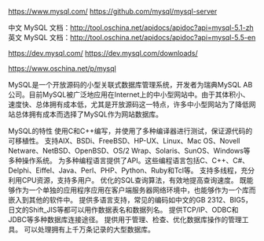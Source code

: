 https://www.mysql.com/
https://github.com/mysql/mysql-server

中文 MySQL 文档：http://tool.oschina.net/apidocs/apidoc?api=mysql-5.1-zh
英文 MySQL 文档：http://tool.oschina.net/apidocs/apidoc?api=mysql-5.5-en

https://dev.mysql.com/
https://dev.mysql.com/downloads/

https://www.oschina.net/p/mysql

MySQL是一个开放源码的小型关联式数据库管理系统，开发者为瑞典MySQL AB公司。目前MySQL被广泛地应用在Internet上的中小型网站中。由于其体积小、速度快、总体拥有成本低，尤其是开放源码这一特点，许多中小型网站为了降低网站总体拥有成本而选择了MySQL作为网站数据库。

MySQL的特性
使用C和C++编写，并使用了多种编译器进行测试，保证源代码的可移植性。
支持AIX、BSDi、FreeBSD、HP-UX、Linux、Mac OS、Novell Netware、NetBSD、OpenBSD、OS/2 Wrap、Solaris、SunOS、Windows等多种操作系统。
为多种编程语言提供了API。这些编程语言包括C、C++、C#、Delphi、Eiffel、Java、Perl、PHP、Python、Ruby和Tcl等。
支持多线程，充分利用CPU资源，支持多用户。
优化的SQL查询算法，有效地提高查询速度。
既能够作为一个单独的应用程序应用在客户端服务器网络环境中，也能够作为一个库而嵌入到其他的软件中。
提供多语言支持，常见的编码如中文的GB 2312、BIG5，日文的Shift_JIS等都可以用作数据表名和数据列名。
提供TCP/IP、ODBC和JDBC等多种数据库连接途径。
提供用于管理、检查、优化数据库操作的管理工具。
可以处理拥有上千万条记录的大型数据库。










